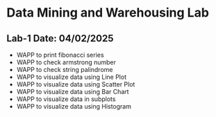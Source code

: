 # Data Mining and Warehousing Lab

## Lab-1 Date: 04/02/2025
- WAPP to print fibonacci series
- WAPP to check armstrong number
- WAPP to check string palindrome
- WAPP to visualize data using Line Plot
- WAPP to visualize data using Scatter Plot
- WAPP to visualize data using Bar Chart
- WAPP to visualize data in subplots
- WAPP to visualize data using Histogram